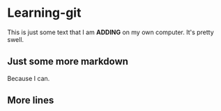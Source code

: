 # Learning-git
This is just some text that I am **ADDING** on my own computer. It's pretty swell.
## Just some more markdown
Because I can. 
## More lines
